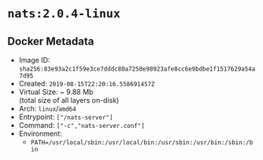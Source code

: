 # `nats:2.0.4-linux`

## Docker Metadata

- Image ID: `sha256:83e93a2c1f59e3ce7dddc80a7250e98923afe8cc6e9bdbe1f1517629a54a7d95`
- Created: `2019-08-15T22:20:16.558691457Z`
- Virtual Size: ~ 9.88 Mb  
  (total size of all layers on-disk)
- Arch: `linux`/`amd64`
- Entrypoint: `["/nats-server"]`
- Command: `["-c","nats-server.conf"]`
- Environment:
  - `PATH=/usr/local/sbin:/usr/local/bin:/usr/sbin:/usr/bin:/sbin:/bin`
